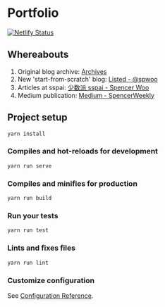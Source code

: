 # Portfolio

[![Netlify Status](https://api.netlify.com/api/v1/badges/b78fe007-3630-48ab-9476-d4abf49459f6/deploy-status)](https://app.netlify.com/sites/spencer/deploys)

## Whereabouts

1. Original blog archive: [Archives](https://archive.spencerwoo.com)
2. New 'start-from-scratch' blog: [Listed - @spwoo](https://listed.to/@spwoo)
3. Articles at sspai: [少数派 sspai - Spencer Woo](https://beta.sspai.com/u/spencerwoo/posts)
4. Medium publication: [Medium - SpencerWeekly](https://medium.com/spencerweekly)

## Project setup
```
yarn install
```

### Compiles and hot-reloads for development
```
yarn run serve
```

### Compiles and minifies for production
```
yarn run build
```

### Run your tests
```
yarn run test
```

### Lints and fixes files
```
yarn run lint
```

### Customize configuration
See [Configuration Reference](https://cli.vuejs.org/config/).
